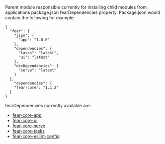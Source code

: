 Parent module responsible currently for installing child modules from applications package.json fearDependencies property. Package.json would contain the following for example:

```
{
  "fear": {
    "jspm": {
      "app": "1.0.0"
    },
    "dependencies": {
      "tasks": "latest",
      "ui": "latest"
    },
    "devDependencies": {
      "serve": "latest"
    }
  },
    "dependencies": {
    "fear-core": "1.1.2"
  }
}

```
fearDependencies currently available are:

* [fear-core-app](https://digitalinnovation.github.io/fear-core-app)
* [fear-core-ui](https://digitalinnovation.github.io/fear-core-ui)
* [fear-core-serve](https://digitalinnovation.github.io/fear-core-serve)
* [fear-core-tasks](https://digitalinnovation.github.io/fear-core-tasks)
* [fear-core-eslint-config](https://digitalinnovation.github.io/fear-core-eslint-config)
